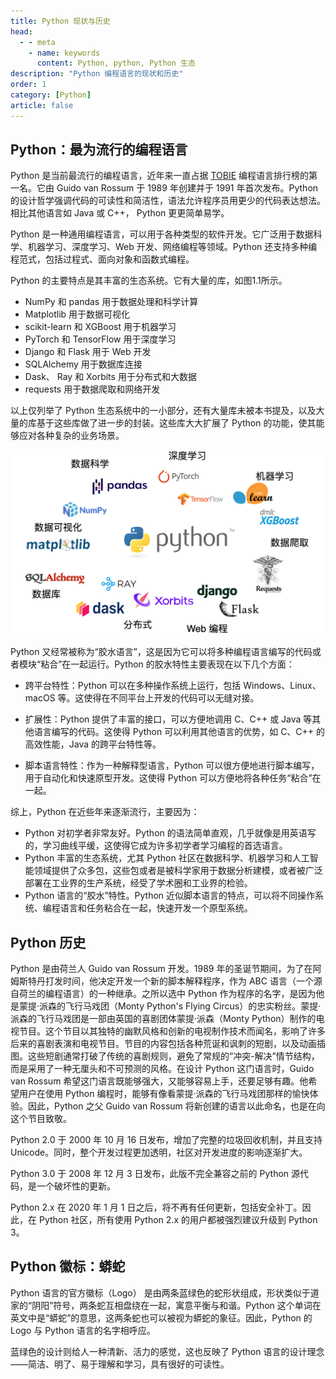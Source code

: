 ```yaml
---
title: Python 现状与历史
head:
  - - meta
    - name: keywords
      content: Python, python, Python 生态
description: "Python 编程语言的现状和历史"
order: 1
category: [Python]
article: false
---
```


## Python：最为流行的编程语言

Python 是当前最流行的编程语言，近年来一直占据 [TOBIE](https://www.tiobe.com/tiobe-index/) 编程语言排行榜的第一名。它由 Guido van Rossum 于 1989 年创建并于 1991 年首次发布。Python 的设计哲学强调代码的可读性和简洁性，语法允许程序员用更少的代码表达想法。相比其他语言如 Java 或 C++， Python 更更简单易学。

Python 是一种通用编程语言，可以用于各种类型的软件开发。它广泛用于数据科学、机器学习、深度学习、Web 开发、网络编程等领域。Python 还支持多种编程范式，包括过程式、面向对象和函数式编程。

Python 的主要特点是其丰富的生态系统。它有大量的库，如图1.1所示。

* NumPy 和 pandas 用于数据处理和科学计算
* Matplotlib 用于数据可视化
* scikit-learn 和 XGBoost 用于机器学习
* PyTorch 和 TensorFlow 用于深度学习
* Django 和 Flask 用于 Web 开发
* SQLAlchemy 用于数据库连接
* Dask、 Ray 和 Xorbits 用于分布式和大数据
* requests 用于数据爬取和网络开发

以上仅列举了 Python 生态系统中的一小部分，还有大量库未被本书提及，以及大量的库基于这些库做了进一步的封装。这些库大大扩展了 Python 的功能，使其能够应对各种复杂的业务场景。

![图1.1 Python 拥有丰富的生态系统](img/python-ecosystem.png)

Python 又经常被称为“胶水语言”，这是因为它可以将多种编程语言编写的代码或者模块“粘合”在一起运行。Python 的胶水特性主要表现在以下几个方面：

* 跨平台特性：Python 可以在多种操作系统上运行，包括 Windows、Linux、macOS 等。这使得在不同平台上开发的代码可以无缝对接。

* 扩展性：Python 提供了丰富的接口，可以方便地调用 C、C++ 或 Java 等其他语言编写的代码。这使得 Python 可以利用其他语言的优势，如 C、C++ 的高效性能，Java 的跨平台特性等。

* 脚本语言特性：作为一种解释型语言，Python 可以很方便地进行脚本编写，用于自动化和快速原型开发。这使得 Python 可以方便地将各种任务“粘合”在一起。

综上，Python 在近些年来逐渐流行，主要因为：

* Python 对初学者非常友好。Python 的语法简单直观，几乎就像是用英语写的，学习曲线平缓，这使得它成为许多初学者学习编程的首选语言。
* Python 丰富的生态系统，尤其 Python 社区在数据科学、机器学习和人工智能领域提供了众多包，这些包或者是被科学家用于数据分析建模，或者被广泛部署在工业界的生产系统，经受了学术圈和工业界的检验。
* Python 语言的“胶水”特性。Python 近似脚本语言的特点，可以将不同操作系统、编程语言和任务粘合在一起，快速开发一个原型系统。

## Python 历史

Python 是由荷兰人 Guido van Rossum 开发。1989 年的圣诞节期间，为了在阿姆斯特丹打发时间，他决定开发一个新的脚本解释程序，作为 ABC 语言（一个源自荷兰的编程语言）的一种继承。之所以选中 Python 作为程序的名字，是因为他是蒙提·派森的飞行马戏团（Monty Python's Flying Circus）的忠实粉丝。蒙提·派森的飞行马戏团是一部由英国的喜剧团体蒙提·派森（Monty Python）制作的电视节目。这个节目以其独特的幽默风格和创新的电视制作技术而闻名，影响了许多后来的喜剧表演和电视节目。节目的内容包括各种荒诞和讽刺的短剧，以及动画插图。这些短剧通常打破了传统的喜剧规则，避免了常规的“冲突-解决”情节结构，而是采用了一种无厘头和不可预测的风格。在设计 Python 这门语言时，Guido van Rossum 希望这门语言既能够强大，又能够容易上手，还要足够有趣。他希望用户在使用 Python 编程时，能够有像看蒙提·派森的飞行马戏团那样的愉快体验。因此，Python 之父 Guido van Rossum 将新创建的语言以此命名，也是在向这个节目致敬。

Python 2.0 于 2000 年 10 月 16 日发布，增加了完整的垃圾回收机制，并且支持 Unicode。同时，整个开发过程更加透明，社区对开发进度的影响逐渐扩大。

Python 3.0 于 2008 年 12 月 3 日发布，此版不完全兼容之前的 Python 源代码，是一个破坏性的更新。

Python 2.x 在 2020 年 1 月 1 日之后，将不再有任何更新，包括安全补丁。因此，在 Python 社区，所有使用 Python 2.x 的用户都被强烈建议升级到 Python 3。

## Python 徽标：蟒蛇 

Python 语言的官方徽标（Logo） 是由两条蓝绿色的蛇形状组成，形状类似于道家的“阴阳”符号，两条蛇互相盘绕在一起，寓意平衡与和谐。Python 这个单词在英文中是“蟒蛇”的意思，这两条蛇也可以被视为蟒蛇的象征。因此，Python 的 Logo 与 Python 语言的名字相呼应。

蓝绿色的设计则给人一种清新、活力的感觉，这也反映了 Python 语言的设计理念——简洁、明了、易于理解和学习，具有很好的可读性。
